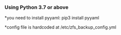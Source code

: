 ### Using Python 3.7 or above

*you need to install pyyaml: pip3 install pyyaml

*config file is hardcoded at /etc/zfs_backup_config.yml


